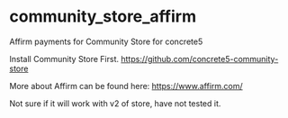 # community_store_affirm
Affirm payments for Community Store for concrete5

Install Community Store First.
https://github.com/concrete5-community-store

More about Affirm can be found here:
https://www.affirm.com/

Not sure if it will work with v2 of store, have not tested it.
